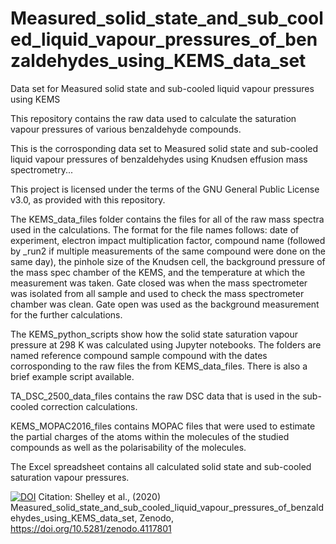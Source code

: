 # Measured_solid_state_and_sub_cooled_liquid_vapour_pressures_of_benzaldehydes_using_KEMS_data_set
Data set for Measured solid state and sub-cooled liquid vapour pressures using KEMS

This repository contains the raw data used to calculate the saturation vapour pressures of various benzaldehyde compounds.

This is the corrosponding data set to Measured solid state and sub-cooled liquid vapour pressures of benzaldehydes using Knudsen effusion mass spectrometry...

This project is licensed under the terms of the GNU General Public License v3.0, as provided with this repository.

The KEMS_data_files folder contains the files for all of the raw mass spectra used in the calculations. The format for the file names follows: date of experiment, electron impact multiplication factor, compound name (followed by _run2 if multiple measurements of the same compound were done on the same day), the pinhole size of the Knudsen cell, the background pressure of the mass spec chamber of the KEMS, and the temperature at which the measurement was taken. Gate closed was when the mass spectrometer was isolated from all sample and used to check the mass spectrometer chamber was clean. Gate open was used as the background measurement for the further calculations.

The KEMS_python_scripts show how the solid state saturation vapour pressure  at 298 K was calculated using Jupyter notebooks. The folders are named reference compound sample compound with the dates corrosponding to the raw files the from KEMS_data_files. There is also a brief example script available.

TA_DSC_2500_data_files contains the raw DSC data that is used in the sub-cooled correction calculations.

KEMS_MOPAC2016_files contains MOPAC files that were used to estimate the partial charges of the atoms within the molecules of the studied compounds as well as the polarisability of the molecules.

The Excel spreadsheet contains all calculated solid state and sub-cooled saturation vapour pressures.

[![DOI](https://zenodo.org/badge/306290521.svg)](https://zenodo.org/badge/latestdoi/306290521) Citation: Shelley et al., (2020) Measured_solid_state_and_sub_cooled_liquid_vapour_pressures_of_benzaldehydes_using_KEMS_data_set, Zenodo,  https://doi.org/10.5281/zenodo.4117801
